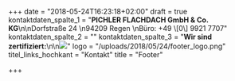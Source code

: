 +++
date = "2018-05-24T16:23:18+02:00"
draft = true
kontaktdaten_spalte_1 = "**PICHLER FLACHDACH GmbH & Co. KG**\n\nDorfstraße 24  \n94209 Regen  \nBüro: +49 \\[0\\] 9921 7707"
kontaktdaten_spalte_2 = ""
kontaktdaten_spalte_3 = "**Wir sind zertifiziert:**\n\n![](/uploads/2018/05/24/sarnafil.png)"
logo = "/uploads/2018/05/24/footer_logo.png"
titel_links_hochkant = "Kontakt"
title = "Footer"

+++


